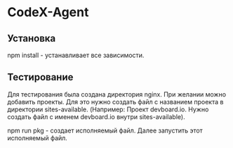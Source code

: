 # CodeX-Agent
## Установка
npm install - устанавливает все зависимости.
## Тестирование
Для тестирования была создана директория nginx. При желании можно добавить проекты. Для это нужно создать файл с названием проекта в директории sites-available. (Например: Проект devboard.io. Нужно создать файл с именем devboard.io внутри sites-available).

npm run pkg - создает исполняемый файл. Далее запустить этот исполняемый файл.
